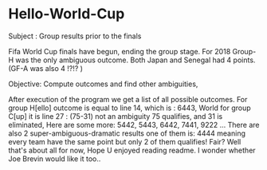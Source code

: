# Hello-World-Cup

Subject : Group results prior to the finals

Fifa World Cup finals have begun, ending the group stage. For 2018 Group-H was the only ambiguous outcome. Both Japan and Senegal had 4 points. (GF-A was also 4 !?!? ) 

Objective: Compute outcomes and find other ambiguities,

After execution of the program we get a list of all possible outcomes. 
For group H[ello] outcome is equal to line 14, which is : 6443, 
	     World
for group  C[up] it is line 27 : (75-31) not an ambiguity 75 qualifies, and 31 is eliminated,
Here are some more:
5442, 5443, 6442, 7441, 9222 ...
There are also 2 super-ambiguous-dramatic results one of them is: 
4444
meaning every team have the same point but only 2 of them qualifies! Fair?
Well that's about all for now, Hope U enjoyed reading readme. I wonder whether Joe Brevin would like it too..

